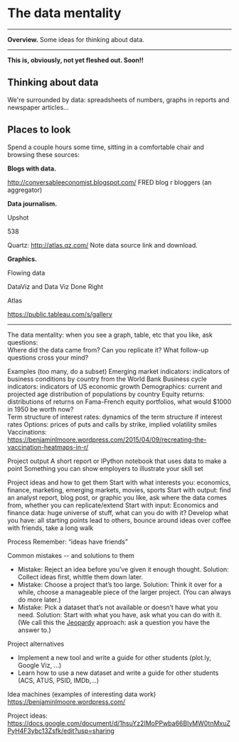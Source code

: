 # The data mentality


---
**Overview.** Some ideas for thinking about data. 

---

**This is, obviously, not yet fleshed out.  Soon!!**

## Thinking about data 

We're surrounded by data:  spreadsheets of numbers, graphs in reports and newspaper articles...  




## Places to look

Spend a couple hours some time, sitting in a comfortable chair and browsing these sources:  

**Blogs with data.** 

http://conversableeconomist.blogspot.com/
FRED blog 
r bloggers (an aggregator) 






**Data journalism.** 

Upshot

538 

Quartz:  http://atlas.qz.com/  Note data source link and download.


**Graphics.** 

Flowing data 

DataViz and Data Viz Done Right 

Atlas

https://public.tableau.com/s/gallery

***************************


The data mentality:  when you see a graph, table, etc that you like, ask questions:  
Where did the data came from?
Can you replicate it?
What follow-up questions cross your mind?   

Examples (too many, do a subset) 
Emerging market indicators:  indicators of business conditions by country from the World Bank 
Business cycle indicators:  indicators of US economic growth 
Demographics:   current and projected age distribution of populations by country 
Equity returns:  distributions of returns on Fama-French equity portfolios, what would $1000 in 1950 be worth now?  
Term structure of interest rates:  dynamics of the term structure if interest rates 
Options:  prices of puts and calls by strike, implied volatility smiles 
Vaccinations:  https://benjaminlmoore.wordpress.com/2015/04/09/recreating-the-vaccination-heatmaps-in-r/ 

Project output
A short report or IPython notebook that uses data to make a point 
Something you can show employers to illustrate your skill set 

Project ideas and how to get them 
Start with what interests you:  economics, finance, marketing, emerging markets, movies, sports 
Start with output:  find an analyst report, blog post, or graphic you like, ask where the data comes from, whether you can replicate/extend 
Start with input:  Economics and finance data:  huge universe of stuff, what can you do with it? 
Develop what you have:  all starting points lead to others, bounce around ideas over coffee with friends, take a long walk 

Process
Remember:  “ideas have friends”  

Common mistakes -- and solutions to them  

* Mistake:  Reject an idea before you’ve given it enough thought.  Solution:  Collect ideas first, whittle them down later.  
* Mistake:  Choose a project that’s too large.  Solution:  Think it over for a while, choose a manageable piece of the larger project.  (You can always do more later.) 
* Mistake:  Pick a dataset that’s not available or doesn’t have what you need.  Solution:  Start with what you have, ask what you can do with it.   (We call this the [Jeopardy](https://en.wikipedia.org/wiki/Jeopardy!) approach:  ask a question you have the answer to.) 

Project alternatives 

* Implement a new tool and write a guide for other students (plot.ly, Google Viz, ...) 
* Learn how to use a new dataset and write a guide for other students (ACS, ATUS, PSID, IMDb,...)  

Idea machines (examples of interesting data work)  
https://benjaminlmoore.wordpress.com/ 


Project ideas:  https://docs.google.com/document/d/1hsuYz2IMoPPwba66BlyMW0tnMxuZPyH4F3ybc13Zsfk/edit?usp=sharing 

